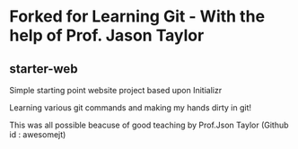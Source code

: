 # Forked for Learning Git - With the help of Prof. Jason Taylor
## starter-web
Simple starting point website project based upon Initializr

Learning various git commands and making my hands dirty in git!

This was all possible beacuse of good teaching by Prof.Json Taylor (Github id : awesomejt)

